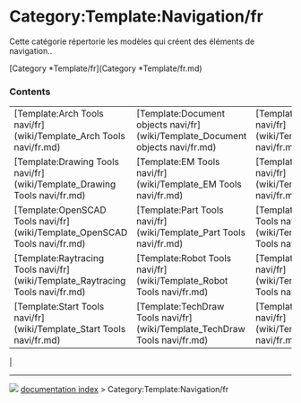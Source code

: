 # Category:Template:Navigation/fr
Cette catégorie répertorie les modèles qui créent des éléments de navigation..

[Category   *Template/fr](Category   *Template/fr.md)

### Contents

|     |     |     |
| --- | --- | --- |
| [Template:Arch Tools navi/fr](wiki/Template_Arch Tools navi/fr.md) | [Template:Document objects navi/fr](wiki/Template_Document objects navi/fr.md) | [Template:Draft Tools navi/fr](wiki/Template_Draft Tools navi/fr.md) |
| [Template:Drawing Tools navi/fr](wiki/Template_Drawing Tools navi/fr.md) | [Template:EM Tools navi/fr](wiki/Template_EM Tools navi/fr.md) | [Template:Interface navi/fr](wiki/Template_Interface navi/fr.md) |
| [Template:OpenSCAD Tools navi/fr](wiki/Template_OpenSCAD Tools navi/fr.md) | [Template:Part Tools navi/fr](wiki/Template_Part Tools navi/fr.md) | [Template:PartDesign Tools navi/fr](wiki/Template_PartDesign Tools navi/fr.md) |
| [Template:Raytracing Tools navi/fr](wiki/Template_Raytracing Tools navi/fr.md) | [Template:Robot Tools navi/fr](wiki/Template_Robot Tools navi/fr.md) | [Template:Sketcher Tools navi/fr](wiki/Template_Sketcher Tools navi/fr.md) |
| [Template:Start Tools navi/fr](wiki/Template_Start Tools navi/fr.md) | [Template:TechDraw Tools navi/fr](wiki/Template_TechDraw Tools navi/fr.md) | [Template:Tutorials navi/fr](wiki/Template_Tutorials navi/fr.md) |
|



---
![](images/Right_arrow.png) [documentation index](../README.md) > Category:Template:Navigation/fr
